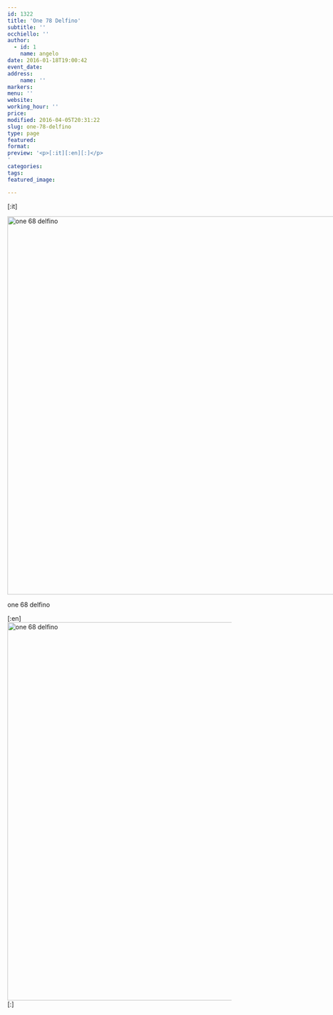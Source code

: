 ```yaml
---
id: 1322
title: 'One 78 Delfino'
subtitle: ''
occhiello: ''
author:
  - id: 1
    name: angelo
date: 2016-01-18T19:00:42
event_date: 
address:
    name: ''
markers:
menu: ''
website: 
working_hour: ''
price: 
modified: 2016-04-05T20:31:22
slug: one-78-delfino
type: page
featured: 
format: 
preview: '<p>[:it][:en][:]</p>
'
categories: 
tags: 
featured_image: 

---
```


<p>[:it]<div id="attachment_1334" style="width: 1086px" class="wp-caption alignnone"><img aria-describedby="caption-attachment-1334" decoding="async" loading="lazy" class="size-full wp-image-1334" src="http://www.stationmarketing.net/www.centroportefinestre.com/wp-content/uploads/2016/01/one-78.png" alt="one 68 delfino" width="1076" height="849" srcset="https://www.centroportefinestre.com/wp-content/uploads/2016/01/one-78.png 1076w, https://www.centroportefinestre.com/wp-content/uploads/2016/01/one-78-300x237.png 300w, https://www.centroportefinestre.com/wp-content/uploads/2016/01/one-78-1024x808.png 1024w, https://www.centroportefinestre.com/wp-content/uploads/2016/01/one-78-500x395.png 500w, https://www.centroportefinestre.com/wp-content/uploads/2016/01/one-78-340x268.png 340w, https://www.centroportefinestre.com/wp-content/uploads/2016/01/one-78-400x316.png 400w, https://www.centroportefinestre.com/wp-content/uploads/2016/01/one-78-60x47.png 60w" sizes="(max-width: 1076px) 100vw, 1076px" /><p id="caption-attachment-1334" class="wp-caption-text">one 68 delfino</p></div>[:en]<img decoding="async" loading="lazy" class="size-full wp-image-1334" src="http://www.stationmarketing.net/www.centroportefinestre.com/wp-content/uploads/2016/01/one-78.png" alt="one 68 delfino" width="1076" height="849" srcset="https://www.centroportefinestre.com/wp-content/uploads/2016/01/one-78.png 1076w, https://www.centroportefinestre.com/wp-content/uploads/2016/01/one-78-300x237.png 300w, https://www.centroportefinestre.com/wp-content/uploads/2016/01/one-78-1024x808.png 1024w, https://www.centroportefinestre.com/wp-content/uploads/2016/01/one-78-500x395.png 500w, https://www.centroportefinestre.com/wp-content/uploads/2016/01/one-78-340x268.png 340w, https://www.centroportefinestre.com/wp-content/uploads/2016/01/one-78-400x316.png 400w, https://www.centroportefinestre.com/wp-content/uploads/2016/01/one-78-60x47.png 60w" sizes="(max-width: 1076px) 100vw, 1076px" />[:]</p>

